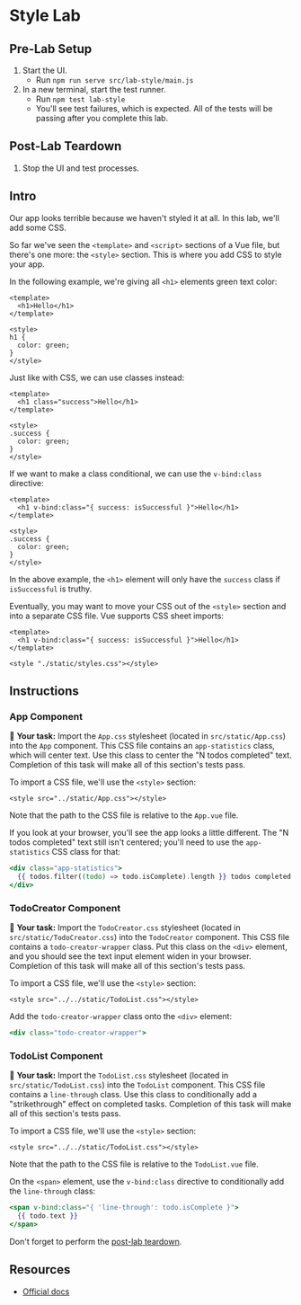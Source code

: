 # Style Lab

## Pre-Lab Setup

1. Start the UI.
   - Run `npm run serve src/lab-style/main.js`
2. In a new terminal, start the test runner.
   - Run `npm test lab-style`
   - You'll see test failures, which is expected. All of the tests will be passing after you complete this lab.

## Post-Lab Teardown

1. Stop the UI and test processes.

## Intro

Our app looks terrible because we haven't styled it at all. In this lab, we'll add some CSS.

So far we've seen the `<template>` and `<script>` sections of a Vue file, but there's one more: the `<style>` section. This is where you add CSS to style your app.

In the following example, we're giving all `<h1>` elements green text color:

```vue
<template>
  <h1>Hello</h1>
</template>

<style>
h1 {
  color: green;
}
</style>
```

Just like with CSS, we can use classes instead:

```vue
<template>
  <h1 class="success">Hello</h1>
</template>

<style>
.success {
  color: green;
}
</style>
```

If we want to make a class conditional, we can use the `v-bind:class` directive:

```vue
<template>
  <h1 v-bind:class="{ success: isSuccessful }">Hello</h1>
</template>

<style>
.success {
  color: green;
}
</style>
```

In the above example, the `<h1>` element will only have the `success` class if `isSuccessful` is truthy.

Eventually, you may want to move your CSS out of the `<style>` section and into a separate CSS file. Vue supports CSS sheet imports:

```vue
<template>
  <h1 v-bind:class="{ success: isSuccessful }">Hello</h1>
</template>

<style "./static/styles.css"></style>
```

## Instructions

### App Component

📝 **Your task:** Import the `App.css` stylesheet (located in `src/static/App.css`) into the `App` component. This CSS file contains an `app-statistics` class, which will center text. Use this class to center the "N todos completed" text. Completion of this task will make all of this section's tests pass.

To import a CSS file, we'll use the `<style>` section:

```vue
<style src="../static/App.css"></style>
```

Note that the path to the CSS file is relative to the `App.vue` file.

If you look at your browser, you'll see the app looks a little different. The "N todos completed" text still isn't centered; you'll need to use the `app-statistics` CSS class for that:

```hbs
<div class="app-statistics">
  {{ todos.filter((todo) => todo.isComplete).length }} todos completed
</div>
```

### TodoCreator Component

📝 **Your task:** Import the `TodoCreator.css` stylesheet (located in `src/static/TodoCreator.css`) into the `TodoCreator` component. This CSS file contains a `todo-creator-wrapper` class. Put this class on the `<div>` element, and you should see the text input element widen in your browser. Completion of this task will make all of this section's tests pass.

To import a CSS file, we'll use the `<style>` section:

```vue
<style src="../../static/TodoList.css"></style>
```

Add the `todo-creator-wrapper` class onto the `<div>` element:

```hbs
<div class="todo-creator-wrapper">
```

### TodoList Component

📝 **Your task:** Import the `TodoList.css` stylesheet (located in `src/static/TodoList.css`) into the `TodoList` component. This CSS file contains a `line-through` class. Use this class to conditionally add a "strikethrough" effect on completed tasks. Completion of this task will make all of this section's tests pass.

To import a CSS file, we'll use the `<style>` section:

```vue
<style src="../../static/TodoList.css"></style>
```

Note that the path to the CSS file is relative to the `TodoList.vue` file.

On the `<span>` element, use the `v-bind:class` directive to conditionally add the `line-through` class:

```hbs
<span v-bind:class="{ 'line-through': todo.isComplete }">
  {{ todo.text }}
</span>
```

Don't forget to perform the [post-lab teardown](#post-lab-teardown).

## Resources

- [Official docs](https://vuejs.org/v2/guide/class-and-style.html)
